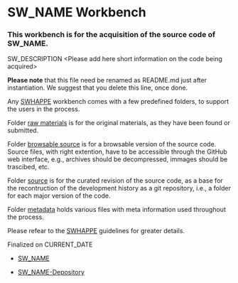 # SW_NAME Workbench

### This workbench is for the acquisition of the source code of SW_NAME.
SW_DESCRIPTION
\<Please add here short information on the code being acquired\>  

**Please note** that this file need be renamed as README.md just after instantiation. We suggest that you delete this line, once done.

Any [SWHAPPE](https://github.com/Unipisa/SWHAPPE) workbench comes with a few predefined folders, to support the users in the process.

Folder [raw materials](./raw_materials) is for the original materials, as they have been found or submitted.

Folder [browsable source](./browsable_source) is for a browsable version of the source code. Source files, with right extention, have to be accessible through the GitHub web interface, e.g., archives should be decompressed, immages should be trascibed, etc.

Folder [source](./source) is for the curated revision of the source code, as a base for the recontruction of the development history as a git repository, i.e., a folder for each major version of the code.

Folder [metadata](/.metadata) holds various files with meta information used throughout the process. 

Please refear to the [SWHAPPE](https://github.com/Unipisa/SWHAPPE) guidelines for greater details. 

Finalized on CURRENT_DATE

* [SW_NAME](https://github.com/Unipisa/SW_NAME-Depository)

* [SW_NAME-Depository](https://github.com/Unipisa/SW_NAME-Depository)

